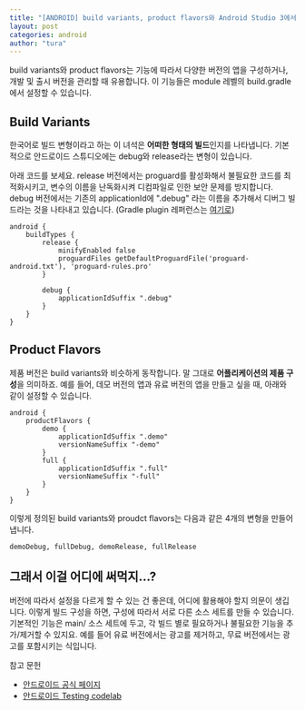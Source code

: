 ```yaml
---
title: "[ANDROID] build variants, product flavors와 Android Studio 3에서 달라진 점"
layout: post
categories: android
author: "tura"
---
```


build variants와 product flavors는 기능에 따라서 다양한 버전의 앱을 구성하거나, 개발 및 출시 버전을 관리할 때 유용합니다.
이 기능들은 module 레벨의 build.gradle에서 설정할 수 있습니다.

## Build Variants

한국어로 빌드 변형이라고 하는 이 녀석은 **어떠한 형태의 빌드**인지를 나타냅니다.
기본적으로 안드로이드 스튜디오에는 debug와 release라는 변형이 있습니다.

아래 코드를 보세요. release 버전에서는 proguard를 활성화해서 불필요한 코드를 최적화시키고,
변수의 이름을 난독화시켜 디컴파일로 인한 보안 문제를 방지합니다. debug 버전에서는 기존의 applicationId에 ".debug" 라는 이름을 추가해서
디버그 빌드라는 것을 나타내고 있습니다. (Gradle plugin 레퍼런스는 [여기로](http://google.github.io/android-gradle-dsl/current/index.html))

```
android {
    buildTypes {
        release {
            minifyEnabled false
            proguardFiles getDefaultProguardFile('proguard-android.txt'), 'proguard-rules.pro'
        }

        debug {
            applicationIdSuffix ".debug"
        }
    }
}
```


## Product Flavors

제품 버전은 build variants와 비슷하게 동작합니다. 말 그대로 **어플리케이션의 제품 구성**을 의미하죠.
예를 들어, 데모 버전의 앱과 유료 버전의 앱을 만들고 싶을 때, 아래와 같이 설정할 수 있습니다.

```
android {
    productFlavors {
        demo {
            applicationIdSuffix ".demo"
            versionNameSuffix "-demo"
        }
        full {
            applicationIdSuffix ".full"
            versionNameSuffix "-full"
        }
    }
}
```

이렇게 정의된 build variants와 proudct flavors는 다음과 같은 4개의 변형을 만들어 냅니다.

`demoDebug, fullDebug, demoRelease, fullRelease`


## 그래서 이걸 어디에 써먹지...?

버전에 따라서 설정을 다르게 할 수 있는 건 좋은데, 어디에 활용해야 할지 의문이 생깁니다.
이렇게 빌드 구성을 하면, 구성에 따라서 서로 다른 소스 세트를 만들 수 있습니다. 기본적인 기능은 main/ 소스 세트에 두고,
각 빌드 별로 필요하거나 불필요한 기능을 추가/제거할 수 있지요. 예를 들어 유료 버전에서는 광고를 제거하고, 무료 버전에서는 광고를 포함시키는 식입니다.


참고 문헌
 - [안드로이드 공식 페이지](https://developer.android.com/studio/build/build-variants.html)
 - [안드로이드 Testing codelab](https://codelabs.developers.google.com/codelabs/android-testing/index.html?index=..%2F..%2Findex#0)
